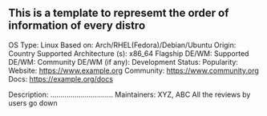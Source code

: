 ## This is a template to represemt the order of information of every distro

OS Type: Linux                                 <!--- Specify type of OS --->
Based on: Arch/RHEL(Fedora)/Debian/Ubuntu      <!-- The core base of distro --->
Origin: Country                                <!-- Name of country --->
Supported Architecture (s): x86_64             <!-- Supported Architectures --->
Flagship DE/WM:                                <!-- The Flagship. XFCE for Manjaro --->
Supported DE/WM:                               <!-- Officialy supported --->
Community DE/WM (if any):                      <!-- Maintained by Community --->
Development Status:                            <!-- Either it is maintained or not -->
Popularity:                                    <!-- Based on various factors like community support, recent hype and of course user base --->
Website: https://www.example.org               <!-- Website of the distro --->
Community: https://www.community.org           <!-- The community page --->
Docs: https://example.org/docs                 <!-- Available documentations --->
<!---Recent Reviews:                             ## Recent reviews of the distro from sources like it's foss. --->
Description: ...............................
Maintainers: XYZ, ABC
All the reviews by users go down

